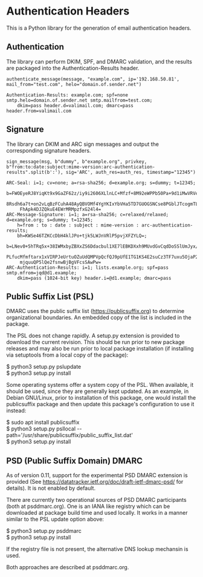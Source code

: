 # Authentication Headers
This is a Python library for the generation of email authentication headers.

## Authentication
The library can perform DKIM, SPF, and DMARC validation, and the results are packaged into the Authentication-Results header.

```
authenticate_message(message, "example.com", ip='192.168.50.81', mail_from="test.com", helo="domain.of.sender.net")

Authentication-Results: example.com; spf=none smtp.helo=domain.of.sender.net smtp.mailfrom=test.com; 
    dkim=pass header.d=valimail.com; dmarc=pass header.from=valimail.com
````

## Signature
The library can DKIM and ARC sign messages and output the corresponding signature headers.

```
sign_message(msg, b"dummy", b"example.org", privkey, b"from:to:date:subject:mime-version:arc-authentication-results".split(b':'), sig='ARC', auth_res=auth_res, timestamp="12345")

ARC-Seal: i=1; cv=none; a=rsa-sha256; d=example.org; s=dummy; t=12345; 
    b=FWOEyeRJ8YiqKt9x9GaZF62z/iy9i2606XLlnLC+Mfzf+8M92eWPPb50Pa+9d1iMwVRVeE
     8Rsdh6a7t+on2vLqBzFCuhA48AyQBVOMf4YgYKIxYbVHa5TD7GUOGSNCse8PGblJTcogmTL7
     FhApk4DJZQkuE4EWrMRMpzfxG24l4=
ARC-Message-Signature: i=1; a=rsa-sha256; c=relaxed/relaxed; d=example.org; s=dummy; t=12345; 
    h=from : to : date : subject : mime-version : arc-authentication-results; 
    bh=KWSe46TZKCcDbH4klJPo+tjk5LWJnVRlP5pvjXFZYLQ=; 
    b=LNev0+5hTRq5x+38IWMxbyZBXxZS6Ddacbul1XE7lEBKDXxh9MUvdGvCqdDoSSlUmJyx/s
     PLfucMfmftarx1xVIRPJeUrtuOZuUdQMPVpQcfQJ9pUfE1TG1KS4E2suCz3TF7uxu5OjaP21
     mjquuQP5lQe2fsnwBjBgVFcsSAwPw=
ARC-Authentication-Results: i=1; lists.example.org; spf=pass smtp.mfrom=jqd@d1.example; 
    dkim=pass (1024-bit key) header.i=@d1.example; dmarc=pass
```

## Public Suffix List (PSL)
DMARC uses the public suffix list (https://publicsuffix.org) to determine
organizational boundaries.  An embedded copy of the list is included in the
package.

The PSL does not change rapidly.  A setup.py extension is provided to download
the current revision.  This should be run prior to new package releases and
may also be run prior to local package installation (if installing via
setuptools from a local copy of the package):

$ python3 setup.py pslupdate<br />
$ python3 setup.py install<br />

Some operating systems offer a system copy of the PSL.  When available, it
should be used, since they are generally kept updated.  As an example, in
Debian GNU/Linux, prior to installation of this package, one would install
the publicsuffix package and then update this package's configuration to use
it instead:

$ sudo apt install publicsuffix<br />
$ python3 setup.py psllocal --path='/usr/share/publicsuffix/public_suffix_list.dat'<br />
$ python3 setup.py install

## PSD (Public Suffix Domain) DMARC
As of version 0.11, support for the experimental PSD DMARC extension is
provided (See https://datatracker.ietf.org/doc/draft-ietf-dmarc-psd/ for
details).  It is not enabled by default.

There are currently two operational sources of PSD DMARC participants (both at
psddmarc.org).  One is an IANA like registry which can be downloaded at
package build time and used locally.  It works in a manner similar to the PSL
update option above:

$ python3 setup.py psddmarc<br />
$ python3 setup.py install<br />

If the registry file is not present, the alternative DNS lookup mechansin is
used.

Both approaches are described at psddmarc.org.

